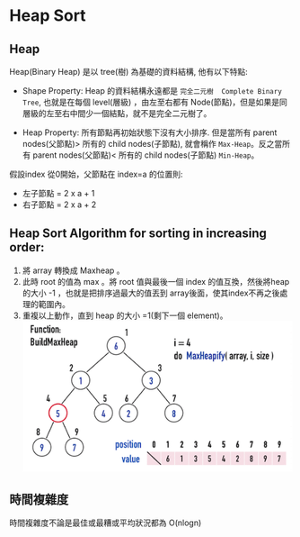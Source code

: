 # Heap Sort

## Heap 
Heap(Binary Heap) 是以 tree(樹) 為基礎的資料結構, 他有以下特點:

* Shape Property: Heap 的資料結構永遠都是 `完全二元樹  Complete Binary Tree`, 也就是在每個 level(層級) ，由左至右都有 Node(節點)，但是如果是同層級的左至右中間少一個結點，就不是完全二元樹了。

* Heap Property: 所有節點再初始狀態下沒有大小排序. 但是當所有 parent nodes(父節點)> 所有的 child nodes(子節點), 就會稱作 `Max-Heap`。反之當所有 parent nodes(父節點)< 所有的 child nodes(子節點) `Min-Heap`。

假設index 從0開始，父節點在 index=a 的位置則:
- 左子節點 = 2 x a + 1 
- 右子節點 = 2 x a + 2

## Heap Sort Algorithm for sorting in increasing order:

1. 將 array 轉換成 Maxheap 。
2. 此時 root 的值為 max 。將 root 值與最後一個 index 的值互換，然後將heap 的大小 -1 ，也就是把排序過最大的值丟到 array後面，使其index不再之後處理的範圍內。
3. 重複以上動作，直到 heap 的大小 =1(剩下一個 element)。
![](/classnote/images/BuildMaxHeap.gif)

## 時間複雜度
時間複雜度不論是最佳或最糟或平均狀況都為 O(nlogn)



